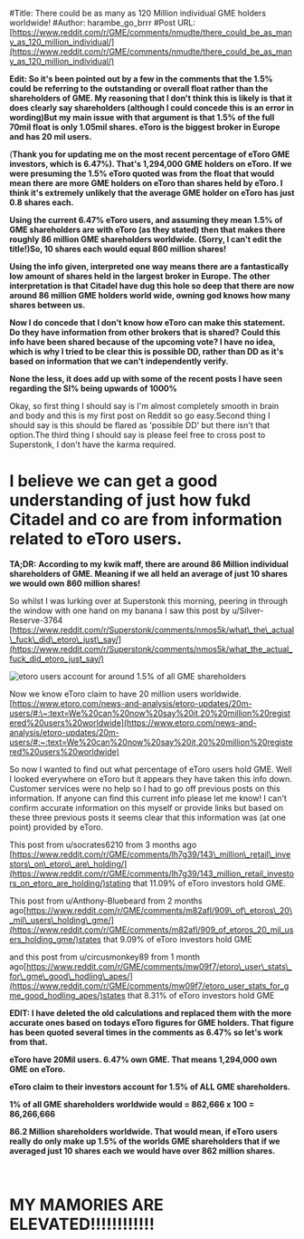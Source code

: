 #Title: There could be as many as 120 Million individual GME holders worldwide!
#Author: harambe_go_brrr
#Post URL: [https://www.reddit.com/r/GME/comments/nmudte/there_could_be_as_many_as_120_million_individual/](https://www.reddit.com/r/GME/comments/nmudte/there_could_be_as_many_as_120_million_individual/)


**Edit: So it's been pointed out by a few in the comments that the 1.5% could be referring to the** **outstanding or overall float rather than the shareholders of GME. My reasoning that I don't think this is likely is that it does clearly say shareholders (although I could concede this is an error in wording)But my main issue with that argument is that 1.5% of the full 70mil float is only 1.05mil shares. eToro is the biggest broker in Europe and has 20 mil users.**

(**Thank you for updating me on the most recent percentage of eToro GME investors, which is 6.47%).  That's 1,294,000 GME holders on eToro. If we were presuming the 1.5% eToro quoted was from the float that would mean there are more GME holders on eToro than shares held by eToro. I think it's extremely unlikely that the average GME holder on eToro has just 0.8 shares each.**

**Using the current 6.47% eToro users, and assuming they mean 1.5% of GME shareholders are with eToro (as they stated) then that makes there roughly 86 million GME shareholders worldwide. (Sorry, I can't edit the title!)So, 10 shares each would equal 860 million shares!**

**Using the info given, interpreted one way means there are a fantastically low amount of shares held in the largest broker in Europe. The other interpretation is that Citadel have dug this hole so deep that there are now around 86 million GME holders world wide, owning god knows how many shares between us.**

**Now I do concede that I don't know how eToro can make this statement. Do they have information from other brokers that is shared? Could this info have been shared because of the upcoming vote?  I have no idea, which is why I tried to be clear this is possible DD, rather than DD as it's based on information that we can't independently verify.**

**None the less, it does add up with some of the recent posts I have seen regarding the SI% being upwards of 1000%**

Okay, so first thing I should say is I'm almost completely smooth in brain and body and this is my first post on Reddit so go easy.Second thing I should say is this should be flared as 'possible DD' but there isn't that option.The third thing I should say is please feel free to cross post to Superstonk, I don't have the karma required.

# I believe we can get a good understanding of just how fukd Citadel and co are from information related to eToro users.

**TA;DR:**  **According to my kwik maff, there are around 86 Million individual shareholders of GME. Meaning if we all held an average of just 10 shares we would own 860 million shares!**

So whilst I was lurking over at Superstonk this morning, peering in through the window with one hand on my banana I saw this post by  u/Silver-Reserve-3764  [https://www.reddit.com/r/Superstonk/comments/nmos5k/what\_the\_actual\_fuck\_did\_etoro\_just\_say/](https://www.reddit.com/r/Superstonk/comments/nmos5k/what_the_actual_fuck_did_etoro_just_say/)

![etoro users account for around 1.5&#37; of all GME shareholders](https://preview.redd.it/b8bctq3ott171.png?width=1920&format=png&auto=webp&s=40e8e211a329de952020b864d116989b25b6546b)

Now we know eToro claim to have 20 million users worldwide.[https://www.etoro.com/news-and-analysis/etoro-updates/20m-users/#:\~:text=We%20can%20now%20say%20it,20%20million%20registered%20users%20worldwide](https://www.etoro.com/news-and-analysis/etoro-updates/20m-users/#:~:text=We%20can%20now%20say%20it,20%20million%20registered%20users%20worldwide)

So now I wanted to find out what percentage of eToro users hold GME. Well I looked everywhere on eToro but it appears they have taken this info down. Customer services were no help so I had to go off previous posts on this information. If anyone can find this current info please let me know! I can't confirm accurate information on this myself or provide links but based on these three previous posts it seems clear that this information was (at one point) provided by eToro.

This post from  u/socrates6210  from 3 months ago [https://www.reddit.com/r/GME/comments/lh7g39/143\_million\_retail\_investors\_on\_etoro\_are\_holding/](https://www.reddit.com/r/GME/comments/lh7g39/143_million_retail_investors_on_etoro_are_holding/)stating that 11.09% of eToro investors hold GME.

This post from  u/Anthony-Bluebeard  from 2 months ago[https://www.reddit.com/r/GME/comments/m82afl/909\_of\_etoros\_20\_mil\_users\_holding\_gme/](https://www.reddit.com/r/GME/comments/m82afl/909_of_etoros_20_mil_users_holding_gme/)states that 9.09% of eToro investors hold GME

and this post from  u/circusmonkey89  from 1 month ago[https://www.reddit.com/r/GME/comments/mw09f7/etoro\_user\_stats\_for\_gme\_good\_hodling\_apes/](https://www.reddit.com/r/GME/comments/mw09f7/etoro_user_stats_for_gme_good_hodling_apes/)states that 8.31% of eToro investors hold GME

**EDIT: I have deleted the old calculations and replaced them with the more accurate ones based on todays eToro figures for GME holders. That figure has been quoted several times in the comments as 6.47% so let's work from that.**

**eToro have 20Mil users. 6.47% own GME. That means 1,294,000 own GME on eToro.**

**eToro claim to their investors account for 1.5% of ALL GME shareholders.**

**1% of all GME shareholders worldwide would = 862,666 x 100 = 86,266,666**

**86.2 Million shareholders worldwide. That would mean, if eToro users really do only make up 1.5% of the worlds GME shareholders that if we averaged just 10 shares each we would have over 862 million shares.**

&#x200B;

# MY MAMORIES ARE ELEVATED!!!!!!!!!!!!